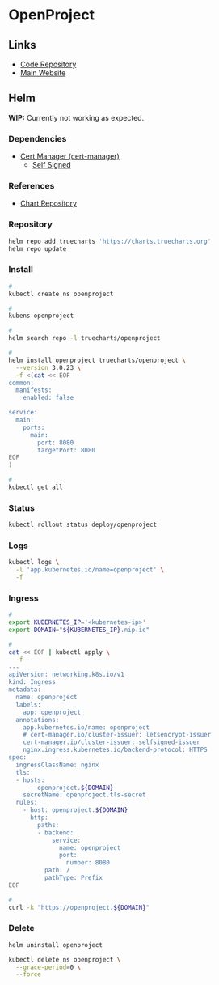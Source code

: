 # OpenProject

<!--
https://github.com/opf/openproject-deploy/tree/stable/12/kubernetes

https://github.com/ShubhamTatvamasi/openproject/blob/61421a20de93cb5f7d3670ab4d202b4b808da305/README.md
-->

## Links

- [Code Repository](https://github.com/opf/openproject)
- [Main Website](https://openproject.org)

<!--
https://openproject.org/docs/system-admin-guide/integrations/github-integration/

https://<org-name>.openproject.com/projects/
-->

## Helm

**WIP:** Currently not working as expected.

### Dependencies

- [Cert Manager (cert-manager)](/cert-manager/README.md#helm)
  - [Self Signed](/cert-manager/cluster-issuer/self-signed.md)

### References

- [Chart Repository](https://github.com/truecharts/charts/blob/master/charts/incubator/openproject)

### Repository

```sh
helm repo add truecharts 'https://charts.truecharts.org'
helm repo update
```

### Install

```sh
#
kubectl create ns openproject

#
kubens openproject

#
helm search repo -l truecharts/openproject

#
helm install openproject truecharts/openproject \
  --version 3.0.23 \
  -f <(cat << EOF
common:
  manifests:
    enabled: false

service:
  main:
    ports:
      main:
        port: 8080
        targetPort: 8080
EOF
)

#
kubectl get all
```

<!--
kubectl port-forward \
  --address 0.0.0.0 \
  svc/openproject \
  8080:8080
-->

### Status

```sh
kubectl rollout status deploy/openproject
```

### Logs

```sh
kubectl logs \
  -l 'app.kubernetes.io/name=openproject' \
  -f
```

### Ingress

```sh
#
export KUBERNETES_IP='<kubernetes-ip>'
export DOMAIN="${KUBERNETES_IP}.nip.io"

#
cat << EOF | kubectl apply \
  -f -
---
apiVersion: networking.k8s.io/v1
kind: Ingress
metadata:
  name: openproject
  labels:
    app: openproject
  annotations:
    app.kubernetes.io/name: openproject
    # cert-manager.io/cluster-issuer: letsencrypt-issuer
    cert-manager.io/cluster-issuer: selfsigned-issuer
    nginx.ingress.kubernetes.io/backend-protocol: HTTPS
spec:
  ingressClassName: nginx
  tls:
  - hosts:
      - openproject.${DOMAIN}
    secretName: openproject.tls-secret
  rules:
    - host: openproject.${DOMAIN}
      http:
        paths:
        - backend:
            service:
              name: openproject
              port:
                number: 8080
          path: /
          pathType: Prefix
EOF

#
curl -k "https://openproject.${DOMAIN}"
```

<!-- ### Issues

#### TBD

```log
curl: (35) error:1404B42E:SSL routines:ST_CONNECT:tlsv1 alert protocol version
```

```sh
#
curl --tlsv1.2 --verbose -k -L http://0.0.0.0:8080
``` -->

### Delete

```sh
helm uninstall openproject

kubectl delete ns openproject \
  --grace-period=0 \
  --force
```

<!--
kubectl delete ns metallb-system \
  --grace-period=0 \
  --force

kubectl delete ns cert-manager \
  --grace-period=0 \
  --force

kubectl delete ns prometheus-operator \
  --grace-period=0 \
  --force
-->

<!--
kubectl create deployment openproject --image=openproject/community:11
kubectl expose deployment openproject --port=80 --name=openproject

kubectl apply -f - << EOF
apiVersion: networking.k8s.io/v1beta1
kind: Ingress
metadata:
  name: openproject
spec:
  tls:
    - hosts:
      - openproject.k8s.shubhamtatvamasi.com
      secretName: letsencrypt
  rules:
    - host: openproject.k8s.shubhamtatvamasi.com
      http:
        paths:
        - path: /
          backend:
            serviceName: openproject
            servicePort: 80
EOF
-->
